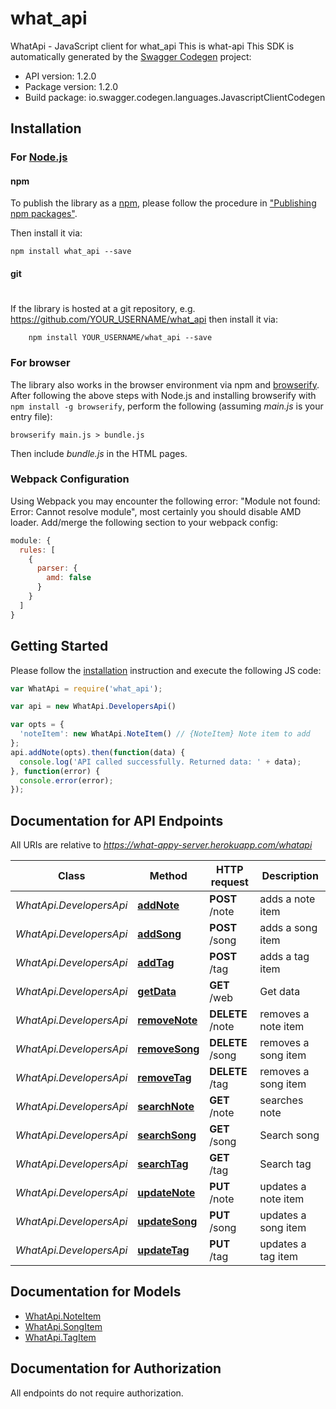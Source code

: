 # what_api

WhatApi - JavaScript client for what_api
This is what-api
This SDK is automatically generated by the [Swagger Codegen](https://github.com/swagger-api/swagger-codegen) project:

- API version: 1.2.0
- Package version: 1.2.0
- Build package: io.swagger.codegen.languages.JavascriptClientCodegen

## Installation

### For [Node.js](https://nodejs.org/)

#### npm

To publish the library as a [npm](https://www.npmjs.com/),
please follow the procedure in ["Publishing npm packages"](https://docs.npmjs.com/getting-started/publishing-npm-packages).

Then install it via:

```shell
npm install what_api --save
```

#### git
#
If the library is hosted at a git repository, e.g.
https://github.com/YOUR_USERNAME/what_api
then install it via:

```shell
    npm install YOUR_USERNAME/what_api --save
```

### For browser

The library also works in the browser environment via npm and [browserify](http://browserify.org/). After following
the above steps with Node.js and installing browserify with `npm install -g browserify`,
perform the following (assuming *main.js* is your entry file):

```shell
browserify main.js > bundle.js
```

Then include *bundle.js* in the HTML pages.

### Webpack Configuration

Using Webpack you may encounter the following error: "Module not found: Error:
Cannot resolve module", most certainly you should disable AMD loader. Add/merge
the following section to your webpack config:

```javascript
module: {
  rules: [
    {
      parser: {
        amd: false
      }
    }
  ]
}
```

## Getting Started

Please follow the [installation](#installation) instruction and execute the following JS code:

```javascript
var WhatApi = require('what_api');

var api = new WhatApi.DevelopersApi()

var opts = { 
  'noteItem': new WhatApi.NoteItem() // {NoteItem} Note item to add
};
api.addNote(opts).then(function(data) {
  console.log('API called successfully. Returned data: ' + data);
}, function(error) {
  console.error(error);
});


```

## Documentation for API Endpoints

All URIs are relative to *https://what-appy-server.herokuapp.com/whatapi*

Class | Method | HTTP request | Description
------------ | ------------- | ------------- | -------------
*WhatApi.DevelopersApi* | [**addNote**](docs/DevelopersApi.md#addNote) | **POST** /note | adds a note item
*WhatApi.DevelopersApi* | [**addSong**](docs/DevelopersApi.md#addSong) | **POST** /song | adds a song item
*WhatApi.DevelopersApi* | [**addTag**](docs/DevelopersApi.md#addTag) | **POST** /tag | adds a tag item
*WhatApi.DevelopersApi* | [**getData**](docs/DevelopersApi.md#getData) | **GET** /web | Get data
*WhatApi.DevelopersApi* | [**removeNote**](docs/DevelopersApi.md#removeNote) | **DELETE** /note | removes a note item
*WhatApi.DevelopersApi* | [**removeSong**](docs/DevelopersApi.md#removeSong) | **DELETE** /song | removes a song item
*WhatApi.DevelopersApi* | [**removeTag**](docs/DevelopersApi.md#removeTag) | **DELETE** /tag | removes a song item
*WhatApi.DevelopersApi* | [**searchNote**](docs/DevelopersApi.md#searchNote) | **GET** /note | searches note
*WhatApi.DevelopersApi* | [**searchSong**](docs/DevelopersApi.md#searchSong) | **GET** /song | Search song
*WhatApi.DevelopersApi* | [**searchTag**](docs/DevelopersApi.md#searchTag) | **GET** /tag | Search tag
*WhatApi.DevelopersApi* | [**updateNote**](docs/DevelopersApi.md#updateNote) | **PUT** /note | updates a note item
*WhatApi.DevelopersApi* | [**updateSong**](docs/DevelopersApi.md#updateSong) | **PUT** /song | updates a song item
*WhatApi.DevelopersApi* | [**updateTag**](docs/DevelopersApi.md#updateTag) | **PUT** /tag | updates a tag item


## Documentation for Models

 - [WhatApi.NoteItem](docs/NoteItem.md)
 - [WhatApi.SongItem](docs/SongItem.md)
 - [WhatApi.TagItem](docs/TagItem.md)


## Documentation for Authorization

 All endpoints do not require authorization.

